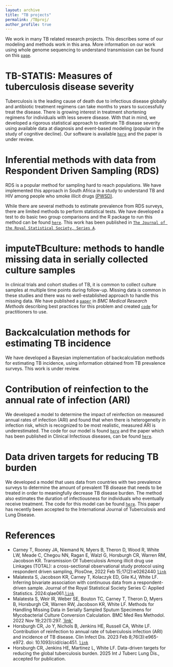 ```yaml
---
layout: archive
title: "TB projects"
permalink: /TBproj/
author_profile: true
---
```


We work in many TB related research projects. This describes some of our modeling and methods work in this area. More information on our work using whole genome sequencing to understand transmission can be found on this [`page`](https://laurafwhitelab.github.io/WGStrans/).

TB-STATIS: Measures of tuberculosis disease severity
===========

Tuberculosis is the leading cause of death due to infectious disease globally and antibiotic treatment regimens can take months to years to successfully treat the disease. There is growing interest in treatment shortening regimens for individuals with less severe disease. With that in mind, we developed a rigorous statistical approach to estimate TB disease severity using available data at diagnosis and event-based modeling (popular in the study of cognitive decline). Our software is available [`here`](https://github.com/samalatesta/tbSTATISpaper) and the paper is under review.

Inferential methods with data from Respondent Driven Sampling (RDS)
===========

RDS is a popular method for sampling hard to reach populations. We have implemented this approach in South Africa in a study to understand TB and HIV among people who smoke illicit drugs [(PWSD)][3].

While there are several methods to estimate prevalence from RDS surveys, there are limited methods to perform statistical tests. We have developed a test to do basic two group comparisons and the R package to run this method can be found [`here`](https://github.com/samalatesta/RDSAssociation). This work has been published in [`The Journal of the Royal Statistical Society, Series A`][4].

imputeTBculture: methods to handle missing data in serially collected culture samples
===========

In clinical trials and cohort studies of TB, it is common to collect culture samples at multiple time points during follow-up. Missing data is common in these studies and there was no well-established approach to handle this missing data. We have published a [`paper`][1] in *BMC Medical Research Methods* describing best practices for this problem and created [`code`](https://github.com/samalatesta/imputeTBculture) for practitioners to use.

Backcalculation methods for estimating TB incidence
=========

We have developed a Bayesian implementation of backcalculation methods for estimating TB incidence, using information obtained from TB prevalence surveys. This work is under review. 

Contribution of reinfection to the annual rate of infection (ARI)
=========

We developed a model to determine the impact of reinfection on measured annual rates of infection (ARI) and found that when there is heterogeneity in infection risk, which is recognized to be most realistic, measured ARI is underestimated. The code for our model is found [`here`](https://github.com/forsbee/ReMoTe/tree/main) and the paper which has been published in Clinical Infectious diseases, can be found [`here`][2].

Data driven targets for reducing TB burden
==========

We developed a model that uses data from countries with two prevalence surveys to determine the amount of prevalent TB disease that needs to be treated in order to meaningfully decrease TB disease burden. The method also estimates the duration of infectiousness for individuals who eventually receive treatment. The code for this model can be found [`here`](https://github.com/forsbee/TB-duration-estimation). This paper has recently been accepted to the International Journal of Tuberculosis and Lung Disease.

References
======

- Carney T, Rooney JA, Niemand N, Myers B, Theron D, Wood R, White LW, Meade C, Chegou NN, Ragan E, Walzl G, Horsburgh CR, Warren RM, Jacobson KR. Transmission Of Tuberculosis Among illicit drug use Linkages (TOTAL):  a cross-sectional observational study protocol using respondent driven sampling, PlosOne, 2022 Feb 15;17(2):e0262440 [`link`][3]
- Malatesta S, Jacobson KR, Carney T, Kolaczyk ED, Gile KJ, White LF. Inferring bivariate association with continuous data from a respondent-driven sample. Journal of the Royal Statistical Society Series C: Applied Statistics. 2024:qlae061.[`link`][4]
- Malatesta S, Weir IR, Weber SE, Bouton TC, Carney T, Theron D, Myers B, Horsburgh CR, Warren RW, Jacobson KR, White LF. Methods for Handling Missing Data in Serially Sampled Sputum Specimens for Mycobacterial Culture Conversion Calculation. BMC Med Res Methodol. 2022 Nov 19;22(1):297. [`link'][1]
- Horsburgh CR, Jo Y, Nichols B, Jenkins HE, Russell CA, White LF. Contribution of reinfection to annual rate of tuberculosis infection (ARI) and incidence of TB disease. Clin Infect Dis. 2023 Feb 8;76(3):e965-e972. doi: 10.1093/cid/ciac451. [`link`][2]
- Horsburgh CR, Jenkins HE, Martinez L, White LF. Data-driven targets for reducing the global tuberculosis burden. 2025 Int J Tuberc Lung Dis., accepted for publication.



[1]:<https://doi.org/10.1186/s12874-022-01782-8>
[2]:<https://pubmed.ncbi.nlm.nih.gov/35666515/>
[3]:<https://pubmed.ncbi.nlm.nih.gov/35167586/>
[4]:<https://academic.oup.com/jrsssc/article-abstract/74/2/429/7909014?redirectedFrom=fulltext&login=false>
